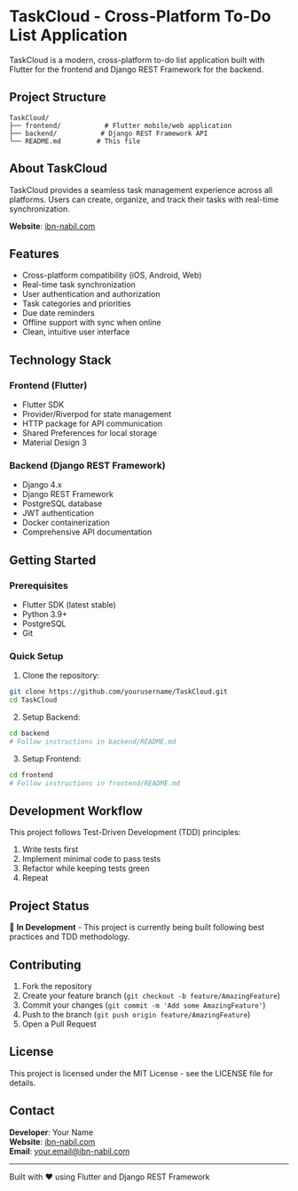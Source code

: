 # TaskCloud - Cross-Platform To-Do List Application

TaskCloud is a modern, cross-platform to-do list application built with Flutter for the frontend and Django REST Framework for the backend.

## Project Structure

```
TaskCloud/
├── frontend/           # Flutter mobile/web application
├── backend/           # Django REST Framework API
└── README.md         # This file
```

## About TaskCloud

TaskCloud provides a seamless task management experience across all platforms. Users can create, organize, and track their tasks with real-time synchronization.

**Website**: [ibn-nabil.com](https://ibn-nabil.com)

## Features

- Cross-platform compatibility (iOS, Android, Web)
- Real-time task synchronization
- User authentication and authorization
- Task categories and priorities
- Due date reminders
- Offline support with sync when online
- Clean, intuitive user interface

## Technology Stack

### Frontend (Flutter)
- Flutter SDK
- Provider/Riverpod for state management
- HTTP package for API communication
- Shared Preferences for local storage
- Material Design 3

### Backend (Django REST Framework)
- Django 4.x
- Django REST Framework
- PostgreSQL database
- JWT authentication
- Docker containerization
- Comprehensive API documentation

## Getting Started

### Prerequisites
- Flutter SDK (latest stable)
- Python 3.9+
- PostgreSQL
- Git

### Quick Setup

1. Clone the repository:
```bash
git clone https://github.com/yourusername/TaskCloud.git
cd TaskCloud
```

2. Setup Backend:
```bash
cd backend
# Follow instructions in backend/README.md
```

3. Setup Frontend:
```bash
cd frontend
# Follow instructions in frontend/README.md
```

## Development Workflow

This project follows Test-Driven Development (TDD) principles:
1. Write tests first
2. Implement minimal code to pass tests
3. Refactor while keeping tests green
4. Repeat

## Project Status

🚧 **In Development** - This project is currently being built following best practices and TDD methodology.

## Contributing

1. Fork the repository
2. Create your feature branch (`git checkout -b feature/AmazingFeature`)
3. Commit your changes (`git commit -m 'Add some AmazingFeature'`)
4. Push to the branch (`git push origin feature/AmazingFeature`)
5. Open a Pull Request

## License

This project is licensed under the MIT License - see the LICENSE file for details.

## Contact

**Developer**: Your Name  
**Website**: [ibn-nabil.com](https://ibn-nabil.com)  
**Email**: your.email@ibn-nabil.com

---

Built with ❤️ using Flutter and Django REST Framework